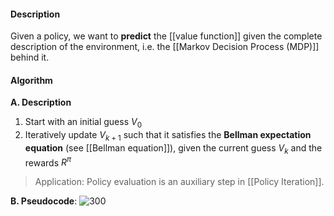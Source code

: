 #### Description
Given a policy, we want to **predict** the [[value function]] given the complete description of the environment, i.e. the [[Markov Decision Process (MDP)]] behind it.

#### Algorithm

**A. Description**
1. Start with an initial guess $V_0$
2. Iteratively update $V_{k+1}$ such that it satisfies the **Bellman expectation equation** (see [[Bellman equation]]), given the current guess $V_k$ and the rewards $R^{\pi}$

> Application: Policy evaluation is an auxiliary step in [[Policy Iteration]].

**B. Pseudocode**:
![300](IterativePolicyIteration.png)

